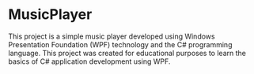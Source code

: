 # MusicPlayer
This project is a simple music player developed using Windows Presentation Foundation (WPF) technology and the C# programming language. This project was created for educational purposes to learn the basics of C# application development using WPF.

